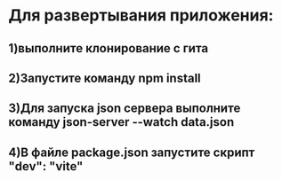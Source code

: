 
# Для развертывания приложения: 
## 1)выполните клонирование с гита
## 2)Запустите команду npm install
## 3)Для запуска json сервера выполните команду json-server --watch data.json
## 4)В файле package.json запустите скрипт "dev": "vite"
